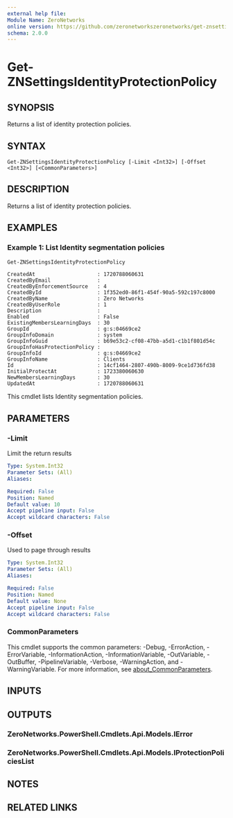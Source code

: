 ```yaml
---
external help file:
Module Name: ZeroNetworks
online version: https://github.com/zeronetworkszeronetworks/get-znsettingsidentityprotectionpolicy
schema: 2.0.0
---
```


# Get-ZNSettingsIdentityProtectionPolicy

## SYNOPSIS
Returns a list of identity protection policies.

## SYNTAX

```
Get-ZNSettingsIdentityProtectionPolicy [-Limit <Int32>] [-Offset <Int32>] [<CommonParameters>]
```

## DESCRIPTION
Returns a list of identity protection policies.

## EXAMPLES

### Example 1: List Identity segmentation policies
```powershell
Get-ZNSettingsIdentityProtectionPolicy
```

```output
CreatedAt                    : 1720788060631
CreatedByEmail               : 
CreatedByEnforcementSource   : 4
CreatedById                  : 1f352ed0-86f1-454f-90a5-592c197c8000
CreatedByName                : Zero Networks
CreatedByUserRole            : 1
Description                  : 
Enabled                      : False
ExistingMembersLearningDays  : 30
GroupId                      : g:s:04669ce2
GroupInfoDomain              : system
GroupInfoGuid                : b69e53c2-cf08-47bb-a5d1-c1b1f801d54c
GroupInfoHasProtectionPolicy : 
GroupInfoId                  : g:s:04669ce2
GroupInfoName                : Clients
Id                           : 14cf1464-2807-490b-8009-9ce1d736fd38
InitialProtectAt             : 1723380060630
NewMembersLearningDays       : 30
UpdatedAt                    : 1720788060631
```

This cmdlet lists Identity segmentation policies.

## PARAMETERS

### -Limit
Limit the return results

```yaml
Type: System.Int32
Parameter Sets: (All)
Aliases:

Required: False
Position: Named
Default value: 10
Accept pipeline input: False
Accept wildcard characters: False
```

### -Offset
Used to page through results

```yaml
Type: System.Int32
Parameter Sets: (All)
Aliases:

Required: False
Position: Named
Default value: None
Accept pipeline input: False
Accept wildcard characters: False
```

### CommonParameters
This cmdlet supports the common parameters: -Debug, -ErrorAction, -ErrorVariable, -InformationAction, -InformationVariable, -OutVariable, -OutBuffer, -PipelineVariable, -Verbose, -WarningAction, and -WarningVariable. For more information, see [about_CommonParameters](http://go.microsoft.com/fwlink/?LinkID=113216).

## INPUTS

## OUTPUTS

### ZeroNetworks.PowerShell.Cmdlets.Api.Models.IError

### ZeroNetworks.PowerShell.Cmdlets.Api.Models.IProtectionPoliciesList

## NOTES

## RELATED LINKS

